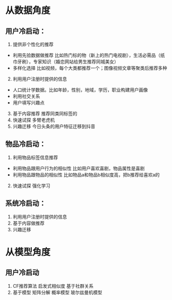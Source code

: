 # 从数据角度
## 用户冷启动：
1. 提供非个性化的推荐
- 利用先验数据做推荐
比如热门标的物（新上的热门电视剧），生活必需品（纸巾牙刷），专家知识（婚恋网站给男生推荐同城美女）
- 多样化选择
比如视频，每个大类都推荐一个；图像视频文章等聚类后推荐多种
2. 利用用户注册时提供的信息
- 人口统计学数据。比如年龄，性别，地域，学历，职业构建用户画像
- 利用社交关系
- 用户填写兴趣点
3. 基于内容推荐
推荐同类同标签的
4. 快速试探
多臂老虎机
5. 兴趣迁移
今日头条的用户特征迁移到抖音
## 物品冷启动：
1. 利用物品标签信息推荐
- 利用物品跟用户行为的相似性
比如用户喜欢喜剧，物品属性是喜剧
- 利用物品跟物品的相似性
比如物品a和物品b相似度高，把b推荐给喜欢a的
2. 快速试探
强化学习
## 系统冷启动：
1. 利用用户注册时提供的信息
2. 基于内容做推荐
3. 兴趣迁移

# 从模型角度
## 用户冷启动
1. CF推荐算法
启发式相似度
基于社群关系
2. 基于模型
矩阵分解
概率模型
玻尔兹曼机模型